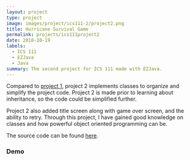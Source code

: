 ```yaml
---
layout: project
type: project
image: images/project/ics111-2/project2.png
title: Hurricane Survival Game
permalink: projects/ics111project2
date: 2018-10-19
labels:
  - ICS 111
  - EZJava
  - Java
summary: The second project for ICS 111 made with EZJava.
---
```

Compared to [project 1](https://junm1ao.github.io/projects/ics111project1), project 2 implements classes to organize and simplify the project code. Project 2 is made prior to learning about inheritance, so the code could be simplified further. 

Project 2 also added title screen along with game over screen, and the ability to retry. Through this project, I have gained good knowledge on classes and how powerful object oriented programming can be.

The source code can be found [here](https://github.com/JunM1ao/ICS-111-Project-2).

### Demo
<div class="ui embed" data-source="youtube" data-id="lGa06bnji6Y">
</div>
